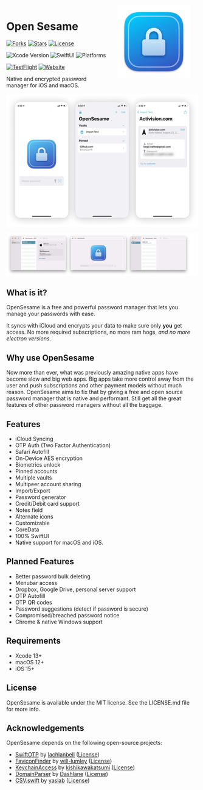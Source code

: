 <img src="Shared/Assets.xcassets/AppIcon.appiconset/icon_512x512@2x.png" width="192" align="right" hspace="20" />

Open Sesame
======
[![Forks](https://img.shields.io/github/forks/OpenSesameManager/OpenSesame)](https://github.com/OpenSesameManager/OpenSesame/network/members)
[![Stars](https://img.shields.io/github/stars/OpenSesameManager/OpenSesame)](https://github.com/OpenSesameManager/OpenSesame/stargazers)
[![License](https://img.shields.io/github/license/OpenSesameManager/OpenSesame)](https://github.com/OpenSesameManager/OpenSesame/blob/main/LICENSE.md)

![Xcode Version](https://img.shields.io/badge/Xcode%2013+-black?logo=xcode)
![SwiftUI](https://img.shields.io/badge/SwiftUI-black?logo=swift)
![Platforms](https://img.shields.io/badge/Platform%20Compatibility-iOS%2015+%20|%20macOS%2012+-red?logo=apple&?color=red)

[![TestFlight](https://img.shields.io/badge/Join%20The%20TestFlight-blue)](https://testflight.apple.com/join/5ZW0k48j)
[![Website](https://img.shields.io/badge/Website-blue)](https://opensesamemanager.github.io/Website/)

Native and encrypted password manager for iOS and macOS.

![OpenSesame](Images/All.png)

![macOS](Images/macOS.png)

## What is it?

OpenSesame is a free and powerful password manager that lets you manage your passwords with ease.

It syncs with iCloud and encrypts your data to make sure only **you** get access. No more required subscriptions, no more ram hogs, *and no more electron versions.*

## Why use OpenSesame

Now more than ever, what was previously amazing native apps have become slow and big web apps. Big apps take more control away from the user and push subscriptions and other payment models without much reason. OpenSesame aims to fix that by giving a free and open source password manager that is native and performant. Still get all the great features of other password managers without all the baggage.

## Features

- iCloud Syncing
- OTP Auth (Two Factor Authentication)
- Safari Autofill
- On-Device AES encryption
- Biometrics unlock
- Pinned accounts
- Multiple vaults
- Multipeer account sharing
- Import/Export
- Password generator
- Credit/Debit card support
- Notes field
- Alternate icons
- Customizable
- CoreData
- 100% SwiftUI
- Native support for macOS and iOS.

## Planned Features

- Better password bulk deleting
- Menubar access
- Dropbox, Google Drive, personal server support
- OTP Autofill
- OTP QR codes
- Password suggestions (detect if password is secure)
- Compromised/breached password notice
- Chrome & native Windows support

## Requirements

- Xcode 13+
- macOS 12+
- iOS 15+

## License

OpenSesame is available under the MIT license. See the LICENSE.md file for more info.

## Acknowledgements

OpenSesame depends on the following open-source projects:

* [SwiftOTP](https://github.com/OpenSesameManager/SwiftOTP.git) by [lachlanbell](https://github.com/lachlanbell) ([License](https://github.com/lachlanbell/SwiftOTP/blob/master/LICENSE))
* [FaviconFinder](https://github.com/will-lumley/FaviconFinder.git) by [will-lumley](https://github.com/will-lumley) ([License](https://github.com/will-lumley/FaviconFinder/blob/main/LICENSE.txt))
* [KeychainAccess](https://github.com/kishikawakatsumi/KeychainAccess.git) by [kishikawakatsumi](https://github.com/kishikawakatsumi) ([License](https://github.com/kishikawakatsumi/KeychainAccess/blob/master/LICENSE))
* [DomainParser](https://github.com/Dashlane/SwiftDomainParser.git) by [Dashlane](https://github.com/Dashlane) ([License](https://github.com/Dashlane/SwiftDomainParser/blob/master/LICENSE))
* [CSV.swift](https://github.com/yaslab/CSV.swift.git) by [yaslab](https://github.com/yaslab) ([License](https://github.com/yaslab/CSV.swift/blob/master/LICENSE))
